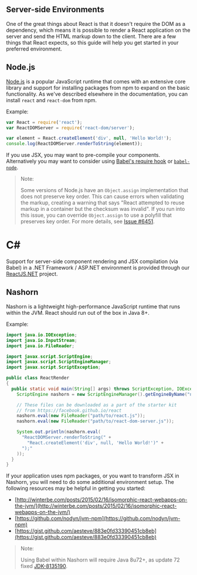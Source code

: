 ##  Server-side Environments
One of the great things about React is that it doesn't require the DOM as a dependency, which means it is possible to render a React application on the server and send the HTML markup down to the client. There are a few things that React expects, so this guide will help you get started in your preferred environment.


## Node.js

[Node.js](http://nodejs.org/) is a popular JavaScript runtime that comes with an extensive core library and support for installing packages from npm to expand on the basic functionality. As we've described elsewhere in the documentation, you can install `react` and `react-dom` from npm.

Example:

```js
var React = require('react');
var ReactDOMServer = require('react-dom/server');

var element = React.createElement('div', null, 'Hello World!');
console.log(ReactDOMServer.renderToString(element));
```

If you use JSX, you may want to pre-compile your components. Alternatively you may want to consider using [Babel's require hook](https://babeljs.io/docs/usage/require/) or [`babel-node`](https://babeljs.io/docs/usage/cli/#babel-node).

> Note:
>
> Some versions of Node.js have an `Object.assign` implementation that does not preserve key order. This can cause errors when validating the markup, creating a warning that says "React attempted to reuse markup in a container but the checksum was invalid". If you run into this issue, you can override `Object.assign` to use a polyfill that preserves key order. For more details, see [Issue #6451](https://github.com/facebook/react/issues/6451).

C#
==

Support for server-side component rendering and JSX compilation (via Babel) in a .NET Framework / ASP.NET environment is provided through our [ReactJS.NET](http://reactjs.net/) project.


## Nashorn

Nashorn is a lightweight high-performance JavaScript runtime that runs within the JVM. React should run out of the box in Java 8+.

Example:

```java
import java.io.IOException;
import java.io.InputStream;
import java.io.FileReader;

import javax.script.ScriptEngine;
import javax.script.ScriptEngineManager;
import javax.script.ScriptException;

public class ReactRender
{
  public static void main(String[] args) throws ScriptException, IOException {
    ScriptEngine nashorn = new ScriptEngineManager().getEngineByName("nashorn");

    // These files can be downloaded as a part of the starter kit
    // from https://facebook.github.io/react
    nashorn.eval(new FileReader("path/to/react.js"));
    nashorn.eval(new FileReader("path/to/react-dom-server.js"));

    System.out.println(nashorn.eval(
      "ReactDOMServer.renderToString(" +
        "React.createElement('div', null, 'Hello World!')" +
      ");"
    ));
  }
}
```

If your application uses npm packages, or you want to transform JSX in Nashorn, you will need to do some additional environment setup. The following resources may be helpful in getting you started:

 * [http://winterbe.com/posts/2015/02/16/isomorphic-react-webapps-on-the-jvm/](http://winterbe.com/posts/2015/02/16/isomorphic-react-webapps-on-the-jvm/)
 * [https://github.com/nodyn/jvm-npm](https://github.com/nodyn/jvm-npm)
 * [https://gist.github.com/aesteve/883e0fd33390451cb8eb](https://gist.github.com/aesteve/883e0fd33390451cb8eb)

> Note:
>
> Using Babel within Nashorn will require Java 8u72+, as update 72 fixed [JDK-8135190](https://bugs.openjdk.java.net/browse/JDK-8135190).